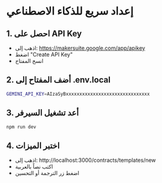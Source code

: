# إعداد سريع للذكاء الاصطناعي

## 1. احصل على API Key
- اذهب إلى: https://makersuite.google.com/app/apikey
- اضغط "Create API Key"
- انسخ المفتاح

## 2. أضف المفتاح إلى .env.local
```bash
GEMINI_API_KEY=AIzaSyBxxxxxxxxxxxxxxxxxxxxxxxxxxxxxxx
```

## 3. أعد تشغيل السيرفر
```bash
npm run dev
```

## 4. اختبر الميزات
- اذهب إلى: http://localhost:3000/contracts/templates/new
- اكتب نصاً بالعربية
- اضغط زر الترجمة أو التحسين
